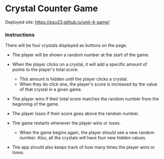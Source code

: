 # Crystal Counter Game

Deployed site: https://psu23.github.io/unit-4-game/

### Instructions ###

There will be four crystals displayed as buttons on the page.

   * The player will be shown a random number at the start of the game.

   * When the player clicks on a crystal, it will add a specific amount of points to the player's total score. 

     * This amount is hidden until the player clicks a crystal.
     * When they do click one, the player's score is increased by the value of that crystal in a given game.

   * The player wins if their total score matches the random number from the beginning of the game.

   * The player loses if their score goes above the random number.

   * The game restarts whenever the player wins or loses.

     * When the game begins again, the player should see a new random number. Also, all the crystals will have four new hidden values. 

   * The app should also keeps track of how many times the player wins or loses.
